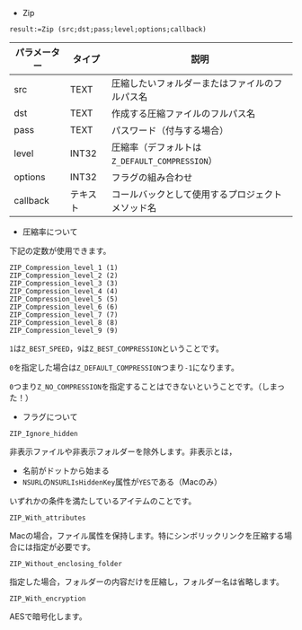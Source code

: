* Zip

```
result:=Zip (src;dst;pass;level;options;callback)
```

パラメーター|タイプ|説明
------------|------|----
src|TEXT|圧縮したいフォルダーまたはファイルのフルパス名
dst|TEXT|作成する圧縮ファイルのフルパス名
pass|TEXT|パスワード（付与する場合）
level|INT32|圧縮率（デフォルトは``Z_DEFAULT_COMPRESSION``）
options|INT32|フラグの組み合わせ
callback|テキスト|コールバックとして使用するプロジェクトメソッド名

* 圧縮率について

下記の定数が使用できます。

```
ZIP_Compression_level_1 (1)
ZIP_Compression_level_2 (2)
ZIP_Compression_level_3 (3)
ZIP_Compression_level_4 (4)
ZIP_Compression_level_5 (5)
ZIP_Compression_level_6 (6)
ZIP_Compression_level_7 (7)
ZIP_Compression_level_8 (8)
ZIP_Compression_level_9 (9)
```

``1``は``Z_BEST_SPEED``，``9``は``Z_BEST_COMPRESSION``ということです。

``0``を指定した場合は``Z_DEFAULT_COMPRESSION``つまり``-1``になります。

``0``つまり``Z_NO_COMPRESSION``を指定することはできないということです。（しまった！）

* フラグについて

``ZIP_Ignore_hidden``

非表示ファイルや非表示フォルダーを除外します。非表示とは，

* 名前がドットから始まる
* ``NSURL``の``NSURLIsHiddenKey``属性が``YES``である（Macのみ）

いずれかの条件を満たしているアイテムのことです。

``ZIP_With_attributes``

Macの場合，ファイル属性を保持します。特にシンボリックリンクを圧縮する場合には指定が必要です。

``ZIP_Without_enclosing_folder``

指定した場合，フォルダーの内容だけを圧縮し，フォルダー名は省略します。

``ZIP_With_encryption``

AESで暗号化します。


